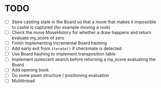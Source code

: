 # TODO

- [ ] Store castling state in the Board so that a move that makes it impossible to castle is captured (for example moving a rook)
- [ ] Check the move MoveHistory for whether a draw happens and return evaluate my_score of zero
- [ ] Finish implementing incremental Board hashing
- [ ] Add early exit from `iterate()` if checkmate is detected
- [ ] Use Board hashing to implement transposition table
- [ ] Implement quiescent search before returning a my_score evaluating the Board
- [ ] Add opening book
- [ ] Do some pawn structure / positioning evaluation
- [ ] Multithread
